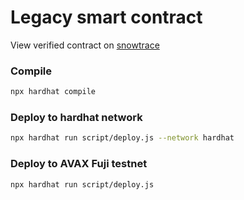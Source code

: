 # Legacy smart contract
View verified contract on [snowtrace](https://testnet.snowtrace.io/address/0xb6276F6892873d4577E1524f7EB195b118D11334#code)

### Compile
```bash
npx hardhat compile
```

### Deploy to hardhat network
```bash
npx hardhat run script/deploy.js --network hardhat
```

### Deploy to AVAX Fuji testnet
```bash
npx hardhat run script/deploy.js
```

